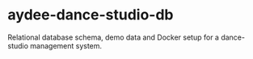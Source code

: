 # aydee-dance-studio-db
Relational database schema, demo data and Docker setup for a dance-studio management system.
